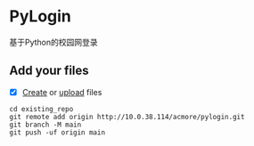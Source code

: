 # PyLogin

基于Python的校园网登录

## Add your files

- [x] [Create](https://docs.gitlab.com/ee/user/project/repository/web_editor.html#create-a-file) or [upload](https://docs.gitlab.com/ee/user/project/repository/web_editor.html#upload-a-file) files

```
cd existing_repo
git remote add origin http://10.0.38.114/acmore/pylogin.git
git branch -M main
git push -uf origin main
```
